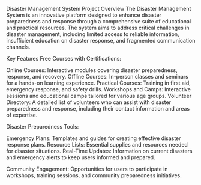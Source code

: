 Disaster Management System
Project Overview
The Disaster Management System is an innovative platform designed to enhance disaster preparedness and response through a comprehensive suite of educational and practical resources. The system aims to address critical challenges in disaster management, including limited access to reliable information, insufficient education on disaster response, and fragmented communication channels.

Key Features
Free Courses with Certifications:

Online Courses: Interactive modules covering disaster preparedness, response, and recovery.
Offline Courses: In-person classes and seminars for a hands-on learning experience.
Practical Courses: Training in first aid, emergency response, and safety drills.
Workshops and Camps: Interactive sessions and educational camps tailored for various age groups.
Volunteer Directory: A detailed list of volunteers who can assist with disaster preparedness and response, including their contact information and areas of expertise.

Disaster Preparedness Tools:

Emergency Plans: Templates and guides for creating effective disaster response plans.
Resource Lists: Essential supplies and resources needed for disaster situations.
Real-Time Updates:
Information on current disasters and emergency alerts to keep users informed and prepared.

Community Engagement:
Opportunities for users to participate in workshops, training sessions, and community preparedness initiatives.



